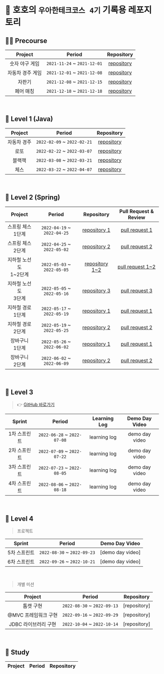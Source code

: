 # 🚀 호호의 `우아한테크코스 4기` 기록용 레포지토리

## 🏃‍♂️ Precourse

| Project | Period | Repository |
|:---:|:---:|:---:|
|숫자 야구 게임|`2021-11-24` ~ `2021-12-01`|[repository](https://github.com/yhh1056/java-baseball-precourse)|
|자동차 경주 게임|`2021-12-01` ~ `2021-12-08`|[repository](https://github.com/yhh1056/java-racingcar-precourse)|
|자판기|`2021-12-08` ~ `2021-12-15`|[repository](https://github.com/yhh1056/java-vendingmachine-precourse)|
|페어 매칭|`2021-12-18` ~ `2021-12-18`|[repository](https://github.com/yhh1056/java-pairmatching-precourse)|

<br/>

## 🚗 Level 1 (Java)

| Project | Period | Repository | 
|:-----:|:-----:|:---:|
|자동차 경주|`2022-02-09` ~ `2022-02-21`|[repository](https://github.com/yhh1056/java-racingcar)|
|로또|`2022-02-22` ~ `2022-03-07`|[repository](https://github.com/yhh1056/java-lotto)|
|블랙잭|`2022-03-08` ~ `2022-03-21`|[repository](https://github.com/yhh1056/java-blackjack)|
|체스|`2022-03-22` ~ `2022-04-07`|[repository](https://github.com/yhh1056/java-chess)|

<br/>

## 💛 Level 2 (Spring)

| Project | Period | Repository | Pull Request & Review |
|:-----:|:-----:|:---:|:---:|
|스프링 체스 <br> 1단계|`2022-04-19` ~ `2022-04-25`|[repository 1]()|[pull request 1]()|
|스프링 체스 <br> 2단계|`2022-04-25` ~ `2022-05-02`|[repository 2]()|[pull request 2]()|
|지하철 노선도 <br> 1~2단계|`2022-05-03` ~ `2022-05-05`|[repository 1~2]()|[pull request 1~2]()| 
|지하철 노선도 <br> 3단계|`2022-05-05` ~ `2022-05-16`|[repository 3]()|[pull request 3]()|
|지하철 경로 <br> 1단계|`2022-05-17` ~ `2022-05-19`|[repository 1]()|[pull request 1]()|
|지하철 경로 <br> 2단계|`2022-05-19` ~ `2022-05-25`|[repository 2]()|[pull request 2]()|
|장바구니 <br> 1단계|`2022-05-26` ~ `2022-06-02`|[repository 1]()|[pull request 1]()|
|장바구니 <br> 2단계|`2022-06-02` ~ `2022-06-09`|[repository 2]()|[pull request 2]()|

<br/>

## 💚 Level 3

> 👉 [GitHub 바로가기]()

| Sprint | Period | Learning Log | Demo Day Video |
|:-----:|:-----:|:------------:|:--------------:|
|1차 스프린트|`2022-06-28` ~ `2022-07-08`| learning log | demo day video |
|2차 스프린트|`2022-07-09` ~ `2022-07-22`| learning log | demo day video |
|3차 스프린트|`2022-07-23` ~ `2022-08-05`| learning log | demo day video |
|4차 스프린트|`2022-08-06` ~ `2022-08-18`| learning log | demo day video |


<br/>

## 💙 Level 4

> 프로젝트

| Sprint | Period | Demo Day Video |
|:-----:|:-----:|:---:|
|5차 스프린트|`2022-08-30` ~ `2022-09-23`|[demo day video]|
|6차 스프린트|`2022-09-26` ~ `2022-10-21`|[demo day video]|

<br/>

> 개별 미션

| Project | Period | Repository |
|:-----:|:-----:|:---:|
|톰캣 구현|`2022-08-30` ~ `2022-09-13`|[repository]|
|@MVC 프레임워크 구현|`2022-09-16` ~ `2022-09-29`|[repository]|
|JDBC 라이브러리 구현|`2022-10-04` ~ `2022-10-14`|[repository]|


<br/>

## 💜 Study

| Project | Period | Repository |
|:---:|:---:|:---:|
